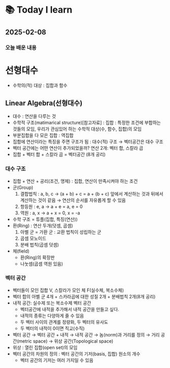 # 📚 Today I learn

## 2025-02-08

### 오늘 배운 내용

# 선형대수

- 수학의(적) 대상 : 집합과 함수

## Linear Algebra(선형대수)

- 대수 : 연산을 다루는 것
- 수학적 구조(matimarical structure)[참고자료] : 집합 : 특정한 조건에 부합하는 것들의 모임, 우리가 관심있어 하는 수학적 대상(수, 함수, 집합)의 모임
- 부분집합을 다 모은 집합 : 역집합
- 집합에 연산이라는 특징을 주면 구조가 됨 : 대수(적) 구조 → 벡터공간은 대수 구조
- 벡터 공간에는 어떤 연산이 추가되었을까? 연산 2개: 벡터 합, 스칼라 곱
- 집합 + 벡터 합 + 스칼라 곱 = 벡터공간 (8개 공리)

### 대수 구조

- 집합 + 연산 + 공리(조건, 명제) : 집합, 연산이 만족시켜야 하는 조건
- 군(Group)
    1. 결합법칙 : a, b, c → (a + b) + c = a + (b + c) 앞에서 계산하는 것과 뒤에서 계산하는 것이 같음 → 연산의 순서를 자유롭게 할 수 있음
    2. 항등원 : e, a → a + e = a, e = 0
    3. 역원 : a,  x → a + x = 0, x = -a
- 수학 구조 = 튜플(집합, 특징(연산))
- 환(Ring) : 연산 두개(덧셈, 곱셈)
    1. 아벨 군 = 가환 군 : 교환 법칙이 성립하는 군
    2. 곱셈 모노이드
    3. 분배 법칙(곱셈 덧셈)
- 체(field)
    - 환(Ring)의 확장판
    - 나눗셈(곱셈 역원 있음)

### 벡터 공간

- 벡터들이 모인 집합 V, 스칼라가 모인 체 F(실수체, 복소수체)
- 벡터 합의 아벨 군 4개 + 스카라곱에 대한 성질 2개 + 분배법칙 2개(8개 공리)
- 내적 공간: 실수제 또는 복소수제 벡터 공간
    - 벡터공간에 내적을 추가해서 내적 공간을 만들고 싶다.
    - 내적의 종류는 다양하게 줄 수 있음
    - 두 벡터 사이의 관계를 정량화, 두 벡터의 유사도
    - 두 벡터의 내적이 0이면 직교(수직)
- 벡터 공간 → 벡터 공간 + 내적 → 내적 공간 → 놈(norm)과 거리를 정의 → 거리 공간(metric space) → 위상 공간(Topological space)
- 위상 : 열린 집합(open set)의 모임
- 벡터 공간의 차원의 정의 : 벡터 공간의 기저(basis, 집합) 원소의 개수
    - 벡터 공간의 기저는 여러 가지일 수 있음
